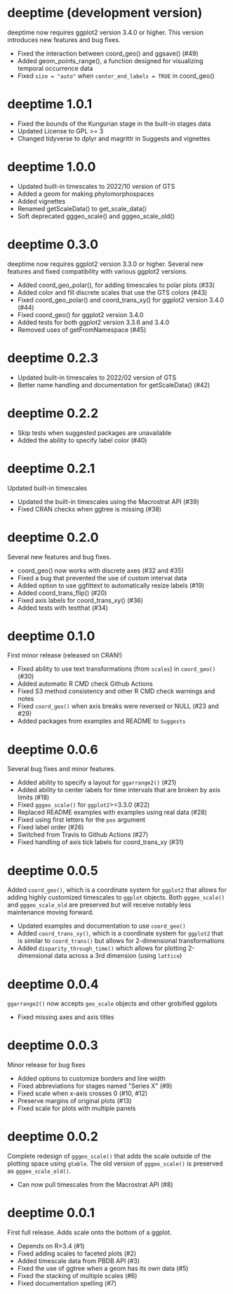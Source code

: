 # deeptime (development version)
deeptime now requires ggplot2 version 3.4.0 or higher. This version introduces new features and bug fixes.

* Fixed the interaction between coord_geo() and ggsave() (#49)
* Added geom_points_range(), a function designed for visualizing temporal occurrence data
* Fixed `size = "auto"` when `center_end_labels = TRUE` in coord_geo()

# deeptime 1.0.1

* Fixed the bounds of the Kungurian stage in the built-in stages data
* Updated License to GPL >= 3
* Changed tidyverse to dplyr and magrittr in Suggests and vignettes

# deeptime 1.0.0

* Updated built-in timescales to 2022/10 version of GTS
* Added a geom for making phylomorphospaces
* Added vignettes
* Renamed getScaleData() to get_scale_data()
* Soft deprecated gggeo_scale() and gggeo_scale_old()

# deeptime 0.3.0
deeptime now requires ggplot2 version 3.3.0 or higher. Several new features and fixed compatibility with various ggplot2 versions.

* Added coord_geo_polar(), for adding timescales to polar plots (#33)
* Added color and fill discrete scales that use the GTS colors (#43)
* Fixed coord_geo_polar() and coord_trans_xy() for ggplot2 version 3.4.0 (#44)
* Fixed coord_geo() for ggplot2 version 3.4.0
* Added tests for both ggplot2 version 3.3.6 and 3.4.0
* Removed uses of getFromNamespace (#45)

# deeptime 0.2.3

* Updated built-in timescales to 2022/02 version of GTS
* Better name handling and documentation for getScaleData() (#42)

# deeptime 0.2.2

* Skip tests when suggested packages are unavailable
* Added the ability to specify label color (#40)

# deeptime 0.2.1
Updated built-in timescales

* Updated the built-in timescales using the Macrostrat API (#39)
* Fixed CRAN checks when ggtree is missing (#38)

# deeptime 0.2.0
Several new features and bug fixes.

* coord_geo() now works with discrete axes (#32 and #35)
* Fixed a bug that prevented the use of custom interval data
* Added option to use ggfittext to automatically resize labels (#19)
* Added coord_trans_flip() (#20)
* Fixed axis labels for coord_trans_xy() (#36)
* Added tests with testthat (#34)

# deeptime 0.1.0
First minor release (released on CRAN!)

* Fixed ability to use text transformations (from `scales`) in `coord_geo()` (#30)
* Added automatic R CMD check Github Actions
* Fixed S3 method consistency and other R CMD check warnings and notes
* Fixed `coord_geo()` when axis breaks were reversed or NULL (#23 and #29)
* Added packages from examples and README to `Suggests`

# deeptime 0.0.6
Several bug fixes and minor features.

* Added ability to specify a layout for `ggarrange2()` (#21)
* Added ability to center labels for time intervals that are broken by axis limits (#18)
* Fixed `gggeo_scale()` for `ggplot2`>=3.3.0 (#22)
* Replaced README examples with examples using real data (#28)
* Fixed using first letters for the `pos` argument
* Fixed label order (#26)
* Switched from Travis to Github Actions (#27)
* Fixed handling of axis tick labels for coord_trans_xy (#31)

# deeptime 0.0.5
Added `coord_geo()`, which is a coordinate system for `ggplot2` that allows for adding highly customized timescales to `ggplot` objects. Both `gggeo_scale()` and `gggeo_scale_old` are preserved but will receive notably less maintenance moving forward.

* Updated examples and documentation to use `coord_geo()`
* Added `coord_trans_xy()`, which is a coordinate system for `ggplot2` that is similar to `coord_trans()` but allows for 2-dimensional transformations
* Added `disparity_through_time()` which allows for plotting 2-dimensional data across a 3rd dimension (using `lattice`)

# deeptime 0.0.4
`ggarrange2()` now accepts `geo_scale` objects and other grobified ggplots

* Fixed missing axes and axis titles

# deeptime 0.0.3
Minor release for bug fixes

* Added options to customize borders and line width
* Fixed abbreviations for stages named "Series X" (#9)
* Fixed scale when x-axis crosses 0 (#10, #12)
* Preserve margins of original plots (#13)
* Fixed scale for plots with multiple panels

# deeptime 0.0.2
Complete redesign of `gggeo_scale()` that adds the scale outside of the plotting space using `gtable`. The old version of `gggeo_scale()` is preserved as `gggeo_scale_old()`.

* Can now pull timescales from the Macrostrat API (#8)

# deeptime 0.0.1
First full release. Adds scale onto the bottom of a ggplot.

* Depends on R>3.4 (#1)
* Fixed adding scales to faceted plots (#2)
* Added timescale data from PBDB API (#3)
* Fixed the use of ggtree when a geom has its own data (#5)
* Fixed the stacking of multiple scales (#6)
* Fixed documentation spelling (#7)
